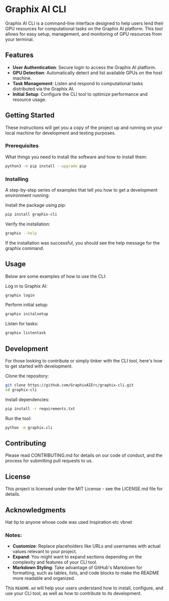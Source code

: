 # Graphix AI CLI

Graphix AI CLI is a command-line interface designed to help users lend their GPU resources for computational tasks on the Graphix AI platform. This tool allows for easy setup, management, and monitoring of GPU resources from your terminal.

## Features

- **User Authentication**: Secure login to access the Graphix AI platform.
- **GPU Detection**: Automatically detect and list available GPUs on the host machine.
- **Task Management**: Listen and respond to computational tasks distributed via the Graphix AI.
- **Initial Setup**: Configure the CLI tool to optimize performance and resource usage.

## Getting Started

These instructions will get you a copy of the project up and running on your local machine for development and testing purposes.

### Prerequisites

What things you need to install the software and how to install them:

```bash
python3 -m pip install --upgrade pip
```


### Installing
A step-by-step series of examples that tell you how to get a development environment running:


Install the package using pip:

```bash
pip install graphix-cli
```

Verify the installation:

```bash
graphix --help
```
If the installation was successful, you should see the help message for the graphix command.


## Usage
Below are some examples of how to use the CLI:

Log in to Graphix AI:
```bash
graphix login
```
Perform initial setup:

```bash
graphix initalsetup
```

Listen for tasks:
```bash
graphix listentask
```

## Development
For those looking to contribute or simply tinker with the CLI tool, here's how to get started with development.

Clone the repository:

```bash
git clone https://github.com/GraphixAIErc/graphix-cli.git
cd graphix-cli
```
Install dependencies:


```bash
pip install -r requirements.txt
```
Run the tool:


```bash
python -m graphix.cli
```
## Contributing
Please read CONTRIBUTING.md for details on our code of conduct, and the process for submitting pull requests to us.

## License
This project is licensed under the MIT License - see the LICENSE.md file for details.

## Acknowledgments
Hat tip to anyone whose code was used
Inspiration
etc
vbnet


### Notes:
- **Customize**: Replace placeholders like URLs and usernames with actual values relevant to your project.
- **Expand**: You might want to expand sections depending on the complexity and features of your CLI tool.
- **Markdown Styling**: Take advantage of GitHub's Markdown for formatting, such as tables, lists, and code blocks to make the README more readable and organized.

This `README.md` will help your users understand how to install, configure, and use your CLI tool, as well as how to contribute to its development.